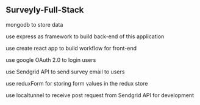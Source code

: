 ## Surveyly-Full-Stack

mongodb to store data

use express as framework to build back-end of this application

use create react app to build workflow for front-end

use google OAuth 2.0 to login users

use Sendgrid API to send survey email to users

use reduxForm for storing form values in the redux store

use localtunnel to receive post request from Sendgrid API for development
